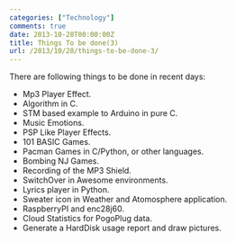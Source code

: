 ```yaml
---
categories: ["Technology"]
comments: true
date: 2013-10-28T00:00:00Z
title: Things To be done(3)
url: /2013/10/28/things-to-be-done-3/
---
```


There are following things to be done in recent days:    


+    Mp3 Player Effect.
+    Algorithm in C.
+    STM based example to Arduino in pure C.
+    Music Emotions.
+    PSP Like Player Effects.
+    101 BASIC Games.
+    Pacman Games in C/Python, or other languages.
+    Bombing NJ Games. 
+    Recording of the MP3 Shield.
+    SwitchOver in Awesome environments.
+    Lyrics player in Python. 
+    Sweater icon in Weather and Atomosphere application.
+    RaspberryPI and enc28j60. 
+    Cloud Statistics for PogoPlug data.
+    Generate a HardDisk usage report and draw pictures. 
